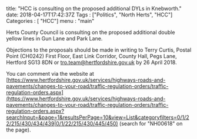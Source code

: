 title: "HCC is consulting on the proposed additional DYLs in Knebworth."
date: 2018-04-17T17:42:37Z
Tags : ["Politics", "North Herts", "HCC"]
Categories : [  "HCC"]
menu : "main"


Herts County Council is consulting on the proposed additional double yellow lines in Gun Lane and Park Lane.

Objections to the proposals should be made in writing to Terry Curtis, Postal Point (CH0242) First Floor, East Link Corridor, County Hall, Pegs Lane, Hertford SG13 8DN or tro.team@hertfordshire.gov.uk by 26 April 2018.


You can comment via the website at [https://www.hertfordshire.gov.uk/services/highways-roads-and-pavements/changes-to-your-road/traffic-regulation-orders/traffic-regulation-orders.aspx](https://www.hertfordshire.gov.uk/services/highways-roads-and-pavements/changes-to-your-road/traffic-regulation-orders/traffic-regulation-orders.aspx?searchInput=&page=1&resultsPerPage=10&view=List&categoryfilters=0/1/22/215/430/434/439|0/1/22/215/430/445/450) (search for "NH00618" on the page).
